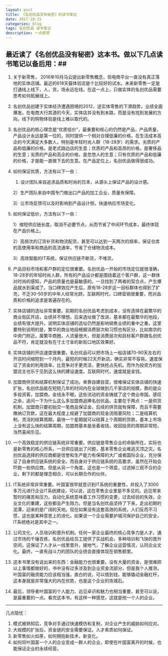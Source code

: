 ```yaml
---
layout: post
title: 《名创优品没有秘密》的读书笔记
date: 2017-10-15
categories: blog
tags: 名创优品 读书笔记
description: 一点感想
---
```


## 最近读了《名创优品没有秘密》这本书。做以下几点读书笔记以备后用：##

1. 关于新零售， 2016年10月马云提出新零售概念，但电商平台一直没有真正落地的实体店铺。最近的618天猫体验店是个比较好的试水。未来新零售一定是打通线上线下，人，货，场永远在线，在这一点上，只做实体的名创优品需要思考如何拓展线上。

2. 名创优品创建于实体经济遭遇困境的2012，逆实体零售的下滑趋势，业绩全面爆发。在电商大行其道的今天，实体店并没有到末路，而是没有找到发展的方向。线下的购物体验是线上难以取代的。

3. 名创优品的核心理念是“优质低价”，最重要和核心的仍然是产品，产品质量，产品设计永远是第一位的，同时提供一个相对合理低廉的价格，在生活成本高企的今天满足大多数人，特别是年轻时尚人群（18-28岁）的需求。劣质的产品和低廉的价格，是老式路边店的生意；优质的产品和高昂的价格，是奢侈品的生意；劣质的产品和高企的价格，是忽悠人的生意；只有优质的产品和低廉的价格，才是能一直做下去的生意。在产品定位上，名创优品做得很成功。

4. 如何保证优质，方法有以下一些：

	1) 设计团队来自追求品质和时尚的日本，从源头上保证产品的设计感。

	2）生产团队来自中国专门做出口产品的加工企业，质量有保障。

	3）让市场反馈可以及时影响到产品设计侧，快速响应市场变化。

5. 如何保证低价，方法有以下一些：

	1）缩短供应链长度，取消不必要节点，从而节省了中间环节成本，最终体现在产品价格上。

	2）高频次的订货补货和物流配货，甚至可以达到一天两次的频率，保证仓库的高使用率和商品的高流通率，节省了仓储物流成本。

	3）高效智能的IT系统，保证供应链不断货，不堆货。

6. 产品目标市场和客户群的定位很重要。名创优品一开始的市场定位就很准确，18-28岁的年轻时尚人群，所有的产品设计都是围绕着这个客户群，这一群体对时尚的感知，产品的质量也是最敏感的。一旦找到了两者的契合点，产生爆品就水到渠成了。当口碑效应产生后，原有18-28岁这一目标群体也得到了扩充，不乏30-50岁的中年人经常光顾，互联网时代，口碑营销很重要，而对品质和价格的追求是普遍存在的。

7. 实体店铺的选址非常重要。前期的名创优品考虑到成本，没有选择在最繁华的商业街区开店，业绩并不理想。后来选址做了改进，基本都在最繁华的地段，业绩有很大提升。说明实体店铺的选址仍然是影响销售业绩的重中之重。这里要特别说明的是，繁华的商业地段根据消费层次和习惯也有区分，比如南京的中央门附近，属繁华商圈，人流量很大，但是消费层次和目标客户群跟名创优品不符，肯定就没有在寸土寸金的新街口地区效果好。

8. 实体店铺的开店速度很重要。名创优品可以把市场上一般店铺70-90天左右的开店时间缩短到一个月内，最短的时候22天开新店，确实非常不容易。速度保证了资金的利用效率，比竞争对手更灵活，更快抢占先机。而作为投资方的加盟店主也乐于见到这么快的建设速度。互联网时代，速度就是金钱。

9. 加盟商供货和结算机制保证了成功。单靠自建自营，很难保证实体店铺的快速扩张，名创优品能在短短几年的时间内在全球做到几千家店的规模，靠的是众多投资客，加盟商。金钱永不眠，这些流动的资金铸就了这个商业帝国。感叹之余，追问一下为什么这么多加盟商追捧名创优品。主要在于两点：一是供货机制，加盟商只要初始交一笔商品保证金，后续的供货就有保障，而且不需要缴纳订货款，这在最大程度上规避了加盟商的现金流阻塞风险；二是结算机制，灵活的结算周期，最快一个星期就可以结算上个周期的货款，基本上市场上没有这么快的结算周期，加盟商基本是坐着收钱，收回投资的周期非常短，当然喜闻乐见。

10. 一个高效稳定的供应链系统非常重要。供应链是零售企业的命脉所在，实际也是新零售的核心所系，一旦供应链出了问题，基本零售企业难逃灭顶之灾。名创优品选择的供应商都是信誉和生产能力有保障的大厂或者国际企业，充分保证了自身供应链系统的安全。而自身对于供应链系统的高要求，虽然在开始会吓跑一些供应商，但是从另一个角度，这也是一个筛盘，过滤掉三观不合的企业，剩下的都是理念相合，可以长期合作的伙伴。

11. IT系统非常非常重要。叶国富很早就意识到IT系统的重要性，并投入了3000多万元进行企业IT系统建设，可以说，这在零售企业里是不多见的。远见带来暂时的痛苦和压力，自动化系统意味着工作习惯的变更，过去经验的失效，企业文化的重建，这些都会产生阻力。但是当名创优品坚持了下来，走出初期的泥潭，迎来的是广阔的天地。现在如果没有这套高效的系统，人们反而不习惯，这也是某种意思上的进化。如果说一个企业需要护城河保护自己的安全，IT系统绝对是其中之一。

12. 公司文化，人员培训和晋升机制。任何一家企业最终的核心竞争力是人才。通过市场的千锤百炼，名创优品给员工提供了实战机会，多种培训和飞快的晋升空间，这保证了人才从一线里晋升，接地气，了解企业运营情况，认同企业文化。最终，一直有战斗力的团队的业绩会直接体现在销售额里。

13. 这本书里没有说出来的东西：金融能力也很重要。没有大量的资金，是很难把以上事情都做好的，书中没有过多涉及到企业资金流部分，但是我个人推测，叶国富的融资能力应该相当强，直白的说，可以借到钱，能够撬动金融杠杆，这本身就是非常强大的内在优势，也是这个企业的攻城石。

14. 最后，领导者叶国富的个人能力、远见卓识和魅力也相当重要，甚至可以说，是最重要的一点。看完这本书，有这样一种感觉，这就是他一个人的企业。

----------

几点隐忧：

1. 模式被熟知后，竞争对手通过快速模仿和复制，对企业产生的威胁如何应对。
2. 大规模的扩张后，资金链的安全需要保证。人才素质如何保证。
3. 新零售如火如荼，如何拥抱新技术，新变化。
4. 如何将叶国富一个人的企业变成一群人的企业，即使在叶国富离开的时候，也能保证企业的永续经营。
